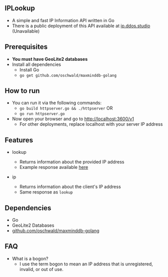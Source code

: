 ## IPLookup
- A simple and fast IP Information API written in Go
- There is a public deployment of this API available at [ip.ddos.studio](https://ip.ddos.studio/v1/lookup/1.1.1.1) (Unavailable)

## Prerequisites
- **You must have GeoLite2 databases**
- Install all dependencies
    - Install Go
    - `go get github.com/oschwald/maxminddb-golang`

## How to run
- You can run it via the following commands:
    - `go build httpserver.go && ./httpserver` OR
    - `go run httpserver.go`
- Now open your browser and go to [http://localhost:3600/v1](http://localhost:3600/v1)
    - For other deployments, replace localhost with your server IP address


## Features
- lookup
   - Returns information about the provided IP address
   - Example response available [here](https://ip.ddos.studio/v1/lookup/1.1.1.1)

-  ip
    - Returns information about the client's IP address
    - Same response as `lookup`


## Dependencies
- Go
- GeoLite2 Databases
- [github.com/oschwald/maxminddb-golang](https://github.com/oschwald/maxminddb-golang)


## FAQ
- What is a bogon?
    - I use the term bogon to mean an IP address that is unregistered, invalid, or out of use.
